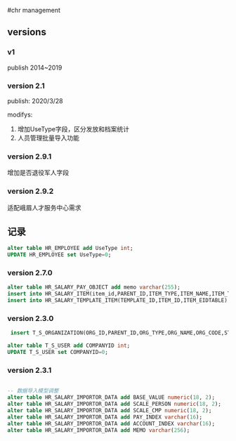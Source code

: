 #chr management 

## versions

### v1

publish 2014~2019

### version 2.1

publish: 2020/3/28  

modifys:  

1. 增加UseType字段，区分发放和档案统计
2. 人员管理批量导入功能

### version 2.9.1

增加是否退役军人字段

### version 2.9.2

适配峨眉人才服务中心需求

## 记录

```sql
alter table HR_EMPLOYEE add UseType int;
UPDATE HR_EMPLOYEE set UseType=0;
```

### version 2.7.0

```sql
alter table HR_SALARY_PAY_OBJECT add memo varchar(255);
insert into HR_SALARY_ITEM(item_id,PARENT_ID,ITEM_TYPE,ITEM_NAME,ITEM_TITLE,ISLEAF,ITEM_CODE,STATE) values(208,2,2,'个人应扣.意外险','意外险',1,'002-008',0);
insert into HR_SALARY_TEMPLATE_ITEM(TEMPLATE_ID,ITEM_ID,ITEM_EIDTABLE) values(1,208,0);
```

### version 2.3.0

```sql
 insert T_S_ORGANIZATION(ORG_ID,PARENT_ID,ORG_TYPE,ORG_NAME,ORG_CODE,STATE) values(100000,0,2,'其他单位','002',0);

alter table T_S_USER add COMPANYID int;
UPDATE T_S_USER set COMPANYID=0;
```

### version 2.3.1

```sql

-- 数据导入模型调整
alter table HR_SALARY_IMPORTOR_DATA add BASE_VALUE numeric(18, 2);
alter table HR_SALARY_IMPORTOR_DATA add SCALE_PERSON numeric(18, 2);
alter table HR_SALARY_IMPORTOR_DATA add SCALE_CMP numeric(18, 2);
alter table HR_SALARY_IMPORTOR_DATA add PAY_INDEX varchar(16);
alter table HR_SALARY_IMPORTOR_DATA add ACCOUNT_INDEX varchar(16);
alter table HR_SALARY_IMPORTOR_DATA add MEMO varchar(256);


```